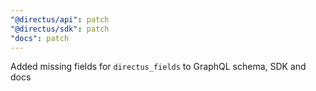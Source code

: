```yaml
---
"@directus/api": patch
"@directus/sdk": patch
"docs": patch
---
```


Added missing fields for `directus_fields` to GraphQL schema, SDK and docs

